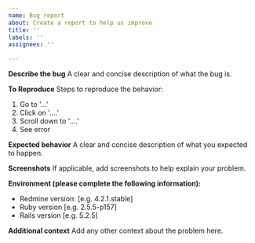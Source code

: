 ```yaml
---
name: Bug report
about: Create a report to help us improve
title: ''
labels: ''
assignees: ''

---
```


**Describe the bug**
A clear and concise description of what the bug is.

**To Reproduce**
Steps to reproduce the behavior:
1. Go to '...'
2. Click on '....'
3. Scroll down to '....'
4. See error

**Expected behavior**
A clear and concise description of what you expected to happen.

**Screenshots**
If applicable, add screenshots to help explain your problem.

**Environment (please complete the following information):**
 - Redmine version: [e.g. 4.2.1.stable]
 - Ruby version [e.g. 2.5.5-p157]
 - Rails version [e.g. 5.2.5]

**Additional context**
Add any other context about the problem here.
